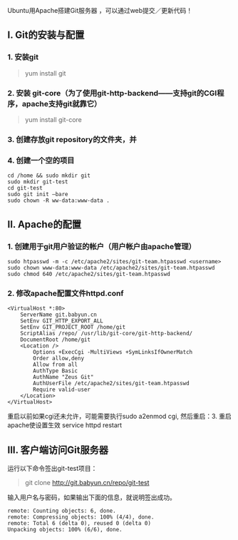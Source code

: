 Ubuntu用Apache搭建Git服务器 ，可以通过web提交／更新代码！

## I. Git的安装与配置

### 1. 安装git

> yum install git

### 2. 安装 git-core（为了使用git-http-backend——支持git的CGI程序，apache支持git就靠它）

> yum install git-core

### 3. 创建存放git repository的文件夹，并

### 4. 创建一个空的项目

```
cd /home && sudo mkdir git
sudo mkdir git-test
cd git-test
sudo git init —bare
sudo chown -R ww-data:www-data .
```

## II. Apache的配置

### 1. 创建用于git用户验证的帐户（用户帐户由apache管理）

```
sudo htpasswd -m -c /etc/apache2/sites/git-team.htpasswd <username>
sudo chown www-data:www-data /etc/apache2/sites/git-team.htpasswd
sudo chmod 640 /etc/apache2/sites/git-team.htpasswd
```

### 2. 修改apache配置文件httpd.conf

```
<VirtualHost *:80>
    ServerName git.babyun.cn
    SetEnv GIT_HTTP_EXPORT_ALL
    SetEnv GIT_PROJECT_ROOT /home/git
    ScriptAlias /repo/ /usr/lib/git-core/git-http-backend/
    DocumentRoot /home/git
    <Location />
        Options +ExecCgi -MultiViews +SymLinksIfOwnerMatch
        Order allow,deny
        Allow from all
        AuthType Basic
        AuthName "Zeus Git"
        AuthUserFile /etc/apache2/sites/git-team.htpasswd
        Require valid-user
    </Location>
</VirtualHost>
```

重启以前如果cgi还未允许，可能需要执行sudo a2enmod cgi, 然后重启：3. 重启apache使设置生效 service httpd restart

## III. 客户端访问Git服务器

运行以下命令签出git-test项目：

> git clone http://git.babyun.cn/repo/git-test

输入用户名与密码，如果输出下面的信息，就说明签出成功。

```
remote: Counting objects: 6, done.
remote: Compressing objects: 100% (4/4), done.
remote: Total 6 (delta 0), reused 0 (delta 0)
Unpacking objects: 100% (6/6), done.
```